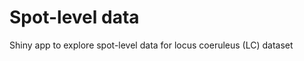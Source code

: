 Spot-level data
===============

Shiny app to explore spot-level data for locus coeruleus (LC) dataset

